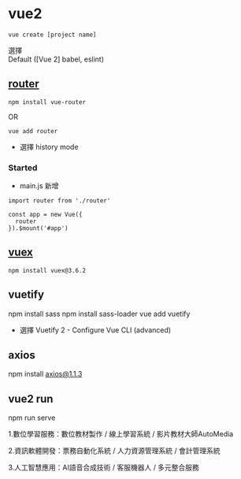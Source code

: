 # vue2
```
vue create [project name]
```
選擇  
Default ([Vue 2] babel, eslint)


## [router](https://v3.router.vuejs.org/installation.html#direct-download-cdn)

```
npm install vue-router
```
OR
```
vue add router
```
- 選擇 history mode

### Started
- main.js 新增
```
import router from './router'

const app = new Vue({
  router
}).$mount('#app')
```
## [vuex](https://v3.vuex.vuejs.org/installation.html)
```
npm install vuex@3.6.2
```

## vuetify
npm install sass
npm install sass-loader
vue add vuetify
- 選擇 Vuetify 2 - Configure Vue CLI (advanced)

## axios
npm install axios@1.1.3

## vue2 run
npm run serve


<p>1.數位學習服務：數位教材製作 / 線上學習系統 / 影片教材大師AutoMedia</p><p>2.資訊軟體開發：票務自動化系統 / 人力資源管理系統 / 會計管理系統</p><p>3.人工智慧應用：AI語音合成技術 / 客服機器人 / 多元整合服務</p>